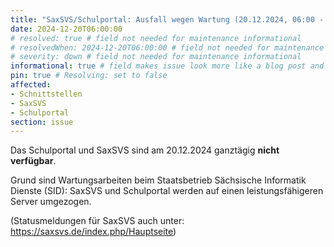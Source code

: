 ```yaml
---
title: "SaxSVS/Schulportal: Ausfall wegen Wartung (20.12.2024, 06:00 - 20:00 Uhr)"
date: 2024-12-20T06:00:00
# resolved: true # field not needed for maintenance informational
# resolvedWhen: 2024-12-20T06:00:00 # field not needed for maintenance informational
# severity: down # field not needed for maintenance informational
informational: true # field makes issue look more like a blog post and removes any references to downtime length
pin: true # Resolving: set to false
affected:
- Schnittstellen
- SaxSVS
- Schulportal
section: issue
---
```


Das Schulportal und SaxSVS sind am 20.12.2024 ganztägig **nicht verfügbar**.

Grund sind Wartungsarbeiten beim Staatsbetrieb Sächsische Informatik Dienste (SID): SaxSVS und Schulportal werden auf einen leistungsfähigeren Server umgezogen.

(Statusmeldungen für SaxSVS auch unter: https://saxsvs.de/index.php/Hauptseite)
